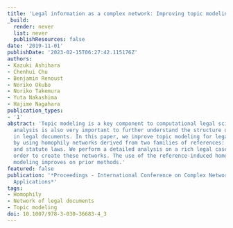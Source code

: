 ```yaml
---
title: 'Legal information as a complex network: Improving topic modeling through homophily'
_build:
  render: never
  list: never
  publishResources: false
date: '2019-11-01'
publishDate: '2023-02-15T06:27:42.115176Z'
authors:
- Kazuki Ashihara
- Chenhui Chu
- Benjamin Renoust
- Noriko Okubo
- Noriko Takemura
- Yuta Nakashima
- Hajime Nagahara
publication_types:
- '1'
abstract: 'Topic modeling is a key component to computational legal science. Network
  analysis is also very important to further understand the structure of references
  in legal documents. In this paper, we improve topic modeling for legal case documents
  by using homophily networks derived from two families of references: prior cases
  and statute laws. We perform a detailed analysis on a rich legal case dataset in
  order to create these networks. The use of the reference-induced homophily topic
  modeling improves on prior methods.'
featured: false
publication: '*Proceedings - International Conference on Complex Networks and Their
  Applications*'
tags:
- Homophily
- Network of legal documents
- Topic modeling
doi: 10.1007/978-3-030-36683-4_3
---
```


